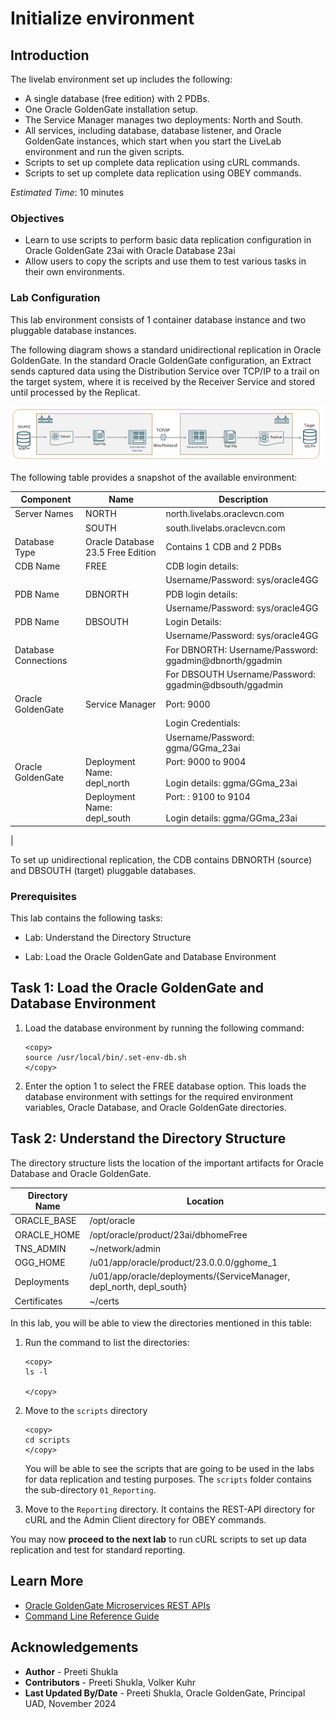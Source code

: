 # Initialize environment

## Introduction
The livelab environment set up includes the following:

* A single database (free edition) with 2 PDBs.
* One Oracle GoldenGate installation setup.
* The Service Manager manages two deployments: North and South.
* All services, including database, database listener, and Oracle GoldenGate instances, which start when you start the LiveLab environment and run the given scripts.
* Scripts to set up complete data replication using cURL commands.
* Scripts to set up complete data replication using OBEY commands.

*Estimated Time*:  10 minutes

### Objectives
* Learn to use scripts to perform basic data replication configuration in Oracle GoldenGate 23ai with Oracle Database 23ai
* Allow users to copy the scripts and use them to test various tasks in their own environments.

### Lab Configuration

This lab environment consists of 1 container database instance and two pluggable database instances. 

The following diagram shows a standard unidirectional replication in Oracle GoldenGate. In the standard Oracle GoldenGate configuration, an Extract sends captured data using the Distribution Service over TCP/IP to a trail on the target system, where it is received by the Receiver Service and stored until processed by the Replicat.

  ![MA Components and Replication Process](./images/data_replication.png " ")

The following table provides a snapshot of the available environment:

| Component | Name  | Description |
 -----------| ------- | -------------
| Server Names      | NORTH | north.livelabs.oraclevcn.com
|                   | SOUTH | south.livelabs.oraclevcn.com
| Database Type     | Oracle Database 23.5 Free Edition | Contains 1 CDB and 2 PDBs
| CDB Name   | FREE | CDB login details: 
|            |      |    Username/Password: sys/oracle4GG
| PDB Name   | DBNORTH | PDB login details: 
|            |      |   Username/Password: sys/oracle4GG
|PDB Name    | DBSOUTH | Login Details:  
|            |       |   Username/Password: sys/oracle4GG
Database Connections| | For DBNORTH: Username/Password: ggadmin@dbnorth/ggadmin 
|                   | | For DBSOUTH Username/Password: ggadmin@dbsouth/ggadmin
|Oracle GoldenGate | Service Manager | Port: 9000 
| ||Login Credentials:
| | | Username/Password: ggma/GGma_23ai
|Oracle GoldenGate | Deployment Name: depl_north | Port: 9000 to 9004 <br> </br> Login details: ggma/GGma_23ai 
| | Deployment Name: depl_south | Port: : 9100 to 9104 <br> </br> Login details: ggma/GGma_23ai
|

To set up unidirectional replication, the CDB contains DBNORTH (source) and DBSOUTH (target) pluggable databases.  

### Prerequisites
This lab contains the following tasks:

  - Lab: Understand the Directory Structure

  - Lab: Load the Oracle GoldenGate and Database Environment
  
## Task 1: Load the Oracle GoldenGate and Database Environment 

   1. Load the database environment by running the following command:
    
       ```
       <copy>
       source /usr/local/bin/.set-env-db.sh
       </copy>

       ```
   2. Enter the option 1 to select the FREE database option. This loads the database environment with settings for the required environment variables, Oracle Database, and Oracle GoldenGate directories.
         
   
## Task 2: Understand the Directory Structure

The directory structure lists the location of the important artifacts for Oracle Database and Oracle GoldenGate. 


| Directory Name   |     Location         |
--------------     | ----------------     |
| ORACLE_BASE      |  /opt/oracle         |
| ORACLE_HOME      | /opt/oracle/product/23ai/dbhomeFree                                |
| TNS_ADMIN        | ~/network/admin      |
| OGG_HOME         | /u01/app/oracle/product/23.0.0.0/gghome_1                         |
| Deployments      | /u01/app/oracle/deployments/{ServiceManager, depl_north, depl_south}                               |
| Certificates     | ~/certs              |    


In this lab, you will be able to view the directories mentioned in this table:

1. Run the command to list the directories:

       
       <copy>
       ls -l
       
       </copy>
       

2.  Move to the <code>scripts</code> directory 

       ```
       <copy>
       cd scripts       
       </copy>

       ```
    You will be able to see the scripts that are going to be used in the labs for data replication and testing purposes. The <code>scripts</code> folder contains the sub-directory <code>01_Reporting</code>.

3. Move to the <code>Reporting</code> directory. It contains the REST-API directory for cURL and the Admin Client directory for OBEY commands.

You may now **proceed to the next lab** to run cURL scripts to set up data replication and test for standard reporting.

## Learn More

* [Oracle GoldenGate Microservices REST APIs](https://docs.oracle.com/en/middleware/goldengate/core/23/oggra/)
* [Command Line Reference Guide](https://docs.oracle.com/en/middleware/goldengate/core/23/gclir/index.html)

## Acknowledgements
* **Author** - Preeti Shukla
* **Contributors** - Preeti Shukla, Volker Kuhr
* **Last Updated By/Date** - Preeti Shukla, Oracle GoldenGate, Principal UAD, November 2024
